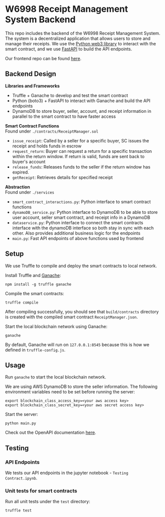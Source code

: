 # W6998 Receipt Management System Backend

This repo includes the backend of the W6998 Receipt Management System. The system is a decentralized application that allows users to store and manage their receipts. We use the [Python web3 library](https://github.com/ethereum/web3.py) to interact with the smart contract, and we use [FastAPI](https://fastapi.tiangolo.com/) to build the API endpoints.


Our frontend repo can be found [here](https://github.com/kevinshi-git/COMS-6998-Blockchain-Project/tree/main/blockchain).

## Backend Design

**Libraries and Frameworks** <br> 
- Truffle + Ganache to develop and test the smart contract
- Python (boto3) + FastAPI to interact with Ganache and build the API endpoints
- DynamoDB to store buyer, seller, account, and receipt information in parallel to the smart contract to have faster access

**Smart Contract Functions** <br> 
Found under ```./contracts/ReceiptManager.sol```
- ```issue_receipt```: Called by a seller for a specific buyer, SC issues the receipt and holds funds in escrow
- ```request_return```: Buyer can request a return for a specific transaction within the return window. If return is valid, funds are sent back to buyer's account
- ```release_funds```: Releases funds to the seller if the return window has expired.
- ```getReceipt```: Retrieves details for specified receipt
 
**Abstraction** <br> 
Found under ```./services```
- ```smart_contract_interactions.py```: Python interface to smart contract functions
- ```dynamoDB_service.py```: Python interface to DynamoDB to be able to store user account, seller smart contract, and receipt info in a DynamoDB
- ```dataservice.py```: Python interface to connect the smart contracts interface with the dynamoDB interface so both stay in sync with each other. Also provides additional business logic for the endpoints
- ```main.py```: Fast API endpoints of above functions used by frontend
## Setup


We use Truffle to compile and deploy the smart contracts to local network.

Install Truffle and [Ganache](https://archive.trufflesuite.com/ganache/):

```shell
npm install -g truffle ganache
```

Compile the smart contracts:

```shell
truffle compile
```

After compiling successfully, you should see that `build/contracts` directory is created with the compiled smart contract `ReceiptManager.json`.


Start the local blockchain network using Ganache:

```shell
ganache
```

By default, Ganache will run on `127.0.0.1:8545` because this is how we defined in `truffle-config.js`.


## Usage

Run `ganache` to start the local blockchain network.

We are using AWS DynamoDB to store the seller information. The following environment variables need to be set before running the server:

```shell
export blockchain_class_access_key=<your aws access key>
export blockchain_class_secret_key=<your aws secret access key>
```

Start the server:

```shell
python main.py
```

Check out the OpenAPI documentation [here](https://w6998-backend-745799261495.us-east4.run.app/docs).


## Testing

### API Endpoints

We tests our API endpoints in the jupyter notebook - `Testing Contract.ipynb`.


### Unit tests for smart contracts

Run all unit tests under the `test` directory:

```shell
truffle test
```
